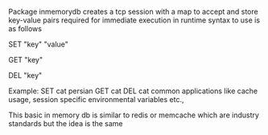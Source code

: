 Package inmemorydb creates a tcp session with a map to accept and store key-value pairs required for immediate execution in runtime
syntax to use is as follows



SET "key" "value"

GET "key"

DEL "key"


Example:
SET cat persian
GET cat
DEL cat
common applications like cache usage, session specific environmental variables etc.,

This basic in memory db is similar to redis or memcache which are industry standards but the idea is the same